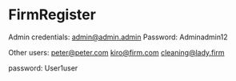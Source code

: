 # FirmRegister

Admin credentials:
admin@admin.admin
Password: Adminadmin12

Other users:
peter@peter.com
kiro@firm.com
cleaning@lady.firm

password: User1user
